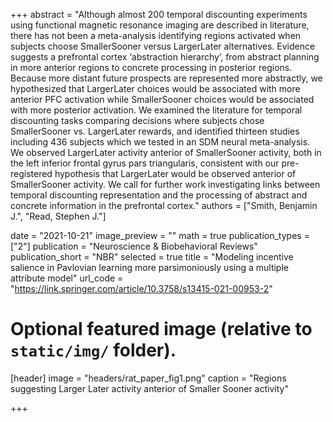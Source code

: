 +++
abstract = "Although almost 200 temporal discounting experiments using functional magnetic resonance imaging are described in literature, there has not been a meta-analysis identifying regions activated when subjects choose SmallerSooner versus LargerLater alternatives. Evidence suggests a prefrontal cortex ‘abstraction hierarchy’, from abstract planning in more anterior regions to concrete processing in posterior regions. Because more distant future prospects are represented more abstractly, we hypothesized that LargerLater choices would be associated with more anterior PFC activation while SmallerSooner choices would be associated with more posterior activation. We examined the literature for temporal discounting tasks comparing decisions where subjects chose SmallerSooner vs. LargerLater rewards, and identified thirteen studies including 436 subjects which we tested in an SDM neural meta-analysis. We observed LargerLater activity anterior of SmallerSooner activity, both in the left inferior frontal gyrus pars triangularis, consistent with our pre-registered hypothesis that LargerLater would be observed anterior of SmallerSooner activity. We call for further work investigating links between temporal discounting representation and the processing of abstract and concrete information in the prefrontal cortex."
authors = ["Smith, Benjamin J.", "Read, Stephen J."]

date = "2021-10-21"
image_preview = ""
math = true
publication_types = ["2"]
publication = "Neuroscience & Biobehavioral Reviews"
publication_short = "NBR"
selected = true
title = "Modeling incentive salience in Pavlovian learning more parsimoniously using a multiple attribute model"
url_code = "https://link.springer.com/article/10.3758/s13415-021-00953-2"

# Optional featured image (relative to `static/img/` folder).
[header]
image = "headers/rat_paper_fig1.png"
caption = "Regions suggesting Larger Later activity anterior of Smaller Sooner activity"

+++

<!--More detail can easily be written here using *Markdown* and $\rm \LaTeX$ math code.-->
